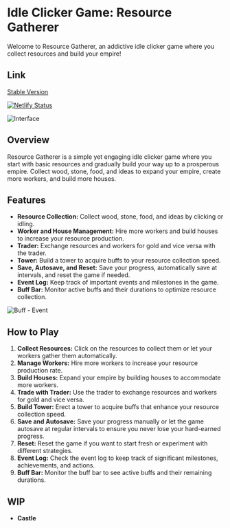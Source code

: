 # Idle Clicker Game: Resource Gatherer

Welcome to Resource Gatherer, an addictive idle clicker game where you collect resources and build your empire!

## Link

[Stable Version](https://basilland.netlify.app//)

[![Netlify Status](https://api.netlify.com/api/v1/badges/b70a4139-1f03-44e7-b31e-2e6c76b060e6/deploy-status)](https://app.netlify.com/sites/basilland/deploys)

![Interface](https://i.imgur.com/Ful9bI1.jpeg)

## Overview

Resource Gatherer is a simple yet engaging idle clicker game where you start with basic resources and gradually build your way up to a prosperous empire. Collect wood, stone, food, and ideas to expand your empire, create more workers, and build more houses.

## Features

- **Resource Collection:** Collect wood, stone, food, and ideas by clicking or idling.
- **Worker and House Management:** Hire more workers and build houses to increase your resource production.
- **Trader:** Exchange resources and workers for gold and vice versa with the trader.
- **Tower:** Build a tower to acquire buffs to your resource collection speed.
- **Save, Autosave, and Reset:** Save your progress, automatically save at intervals, and reset the game if needed.
- **Event Log:** Keep track of important events and milestones in the game.
- **Buff Bar:** Monitor active buffs and their durations to optimize resource collection.

![Buff - Event](https://i.imgur.com/fjK4cUm.jpeg)

## How to Play

1. **Collect Resources:** Click on the resources to collect them or let your workers gather them automatically.
2. **Manage Workers:** Hire more workers to increase your resource production rate.
3. **Build Houses:** Expand your empire by building houses to accommodate more workers.
4. **Trade with Trader:** Use the trader to exchange resources and workers for gold and vice versa.
5. **Build Tower:** Erect a tower to acquire buffs that enhance your resource collection speed.
6. **Save and Autosave:** Save your progress manually or let the game autosave at regular intervals to ensure you never lose your hard-earned progress.
7. **Reset:** Reset the game if you want to start fresh or experiment with different strategies.
8. **Event Log:** Check the event log to keep track of significant milestones, achievements, and actions.
9. **Buff Bar:** Monitor the buff bar to see active buffs and their remaining durations.


## WIP

- **Castle**
